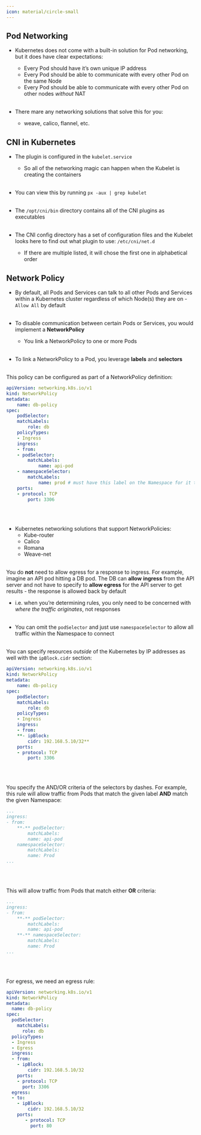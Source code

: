 ```yaml
---
icon: material/circle-small
---
```


## Pod Networking

- Kubernetes does not come with a built-in solution for Pod networking, but it does have clear expectations:
    - Every Pod should have it’s own unique IP address
    - Every Pod should be able to communicate with every other Pod on the same Node
    - Every Pod should be able to communicate with every other Pod on other nodes *without* NAT
<br><br>

- There mare any networking solutions that solve this for you:
    - weave, calico, flannel, etc.

## CNI in Kubernetes

- The plugin is configured in the `kubelet.service`
    - So all of the networking magic can happen when the Kubelet is creating the containers
<br><br>

- You can view this by running `px -aux | grep kubelet`
<br><br>

- The `/opt/cni/bin` directory contains all of the CNI plugins as executables
<br><br>
- The CNI config directory has a set of configuration files and the Kubelet looks here to find out what plugin to use: `/etc/cni/net.d`
    - If there are multiple listed, it will chose the first one in alphabetical order

## Network Policy

- By default, all Pods and Services can talk to all other Pods and Services within a Kubernetes cluster regardless of which Node(s) they are on - `Allow All` by default
<br><br>

- To disable communication between certain Pods or Services, you would implement a **NetworkPolicy**
    - You link a NetworkPolicy to one or more Pods
<br><br>

- To link a NetworkPolicy to a Pod, you leverage **labels** and **selectors**
<br><br>

This policy can be configured as part of a NetworkPolicy definition:
    
```yaml
apiVersion: networking.k8s.io/v1
kind: NetworkPolicy
metadata:
    name: db-policy
spec:
    podSelector:
    matchLabels:
        role: db
    policyTypes:
    - Ingress
    ingress:
    - from:
    - podSelector:
        matchLabels:
            name: api-pod
    - namespaceSelector:
        matchLabels:
            name: prod # must have this label on the Namespace for it to work
    ports:
    - protocol: TCP
        port: 3306
```
<br><br>

- Kubernetes networking solutions that support NetworkPolicies:
    - Kube-router
    - Calico
    - Romana
    - Weave-net
<br><br>


You do **not** need to allow egress for a response to ingress. For example, imagine an API pod hitting a DB pod. The DB can **allow** **ingress** from the API server and not have to specify to **allow egress** for the API server to get results - the response is allowed back by default

- i.e. when you’re determining rules, you only need to be concerned with *where the traffic originates*, not responses
<br><br>

- You can omit the `podSelector` and just use `namespaceSelector` to allow all traffic within the Namespace to connect
<br><br>

You can specify resources *outside* of the Kubernetes by IP addresses as well with the `ipBlock.cidr` section:
    
```yaml
apiVersion: networking.k8s.io/v1
kind: NetworkPolicy
metadata:
    name: db-policy
spec:
    podSelector:
    matchLabels:
        role: db
    policyTypes:
    - Ingress
    ingress:
    - from:
    **- ipBlock:
        cidr: 192.168.5.10/32**
    ports:
    - protocol: TCP
        port: 3306
```
<br><br>

You specify the AND/OR criteria of the selectors by dashes. For example, this rule will allow traffic from Pods that match the given label **AND** match the given Namespace:    
```yaml
...
ingress:
- from:
    **-** podSelector:
        matchLabels:
        name: api-pod
    namespaceSelector:
        matchLabels:
        name: Prod
...
```
<br><br>

This will allow traffic from Pods that match either **OR** criteria:
    
```yaml
...
ingress:
- from:
    **-** podSelector:
        matchLabels:
        name: api-pod
    **-** namespaceSelector:
        matchLabels:
        name: Prod
...
```
<br><br>

For egress, we need an egress rule:
``` yaml
apiVersion: networking.k8s.io/v1
kind: NetworkPolicy
metadata:
  name: db-policy
spec:
  podSelector:
    matchLabels:
      role: db
  policyTypes:
  - Ingress
  - Egress
  ingress:
  - from:
    - ipBlock:
        cidr: 192.168.5.10/32
    ports:
    - protocol: TCP
      port: 3306
  egress:
  - to: 
    - ipBlock:
        cidr: 192.168.5.10/32
    ports:
	   - protocol: TCP
	     port: 80
```